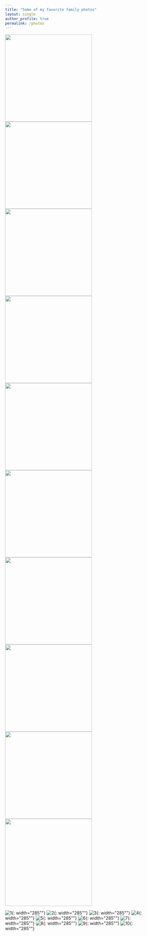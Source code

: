 ```yaml
---
title: "Some of my favorite family photos"
layout: single 
author_profile: true
permalink: /photos
---
```


<div class='img imgonly'><span class='frame lfloat'> <img width='285px' src='https://www.bgu.ac.il/~avin/pmwiki/uploads/Main/Photos/106_0638_1.jpg' alt='' title='' /></span></div> <div class='img imgonly'><span class='frame lfloat'> <img width='285px' src='https://www.bgu.ac.il/~avin/pmwiki/uploads/Main/Photos/IMG_3078.jpg' alt='' title='' /></span></div>
<div class='img imgonly'><span class='frame lfloat'> <img width='285px' src='https://www.bgu.ac.il/~avin/pmwiki/uploads/Main/Photos/IMG_0920.jpg' alt='' title='' /></span></div> <div class='img imgonly'><span class='frame lfloat'> <img width='285px' src='https://www.bgu.ac.il/~avin/pmwiki/uploads/Main/Photos/IMG_1336.jpg' alt='' title='' /></span></div>
<div class='img imgonly'><span class='frame lfloat'> <img width='285px' src='https://www.bgu.ac.il/~avin/pmwiki/uploads/Main/Photos/IMG_1797.jpg' alt='' title='' /></span></div> <div class='img imgonly'><span class='frame lfloat'> <img width='285px' src='https://www.bgu.ac.il/~avin/pmwiki/uploads/Main/Photos/IMG_2235.jpg' alt='' title='' /></span></div>
<div class='img imgonly'><span class='frame lfloat'> <img width='285px' src='https://www.bgu.ac.il/~avin/pmwiki/uploads/Main/Photos/IMG_2359.jpg' alt='' title='' /></span></div> <div class='img imgonly'><span class='frame lfloat'> <img width='285px' src='https://www.bgu.ac.il/~avin/pmwiki/uploads/Main/Photos/IMG_2641.jpg' alt='' title='' /></span></div>
<div class='img imgonly'><span class='frame lfloat'> <img width='285px' src='https://www.bgu.ac.il/~avin/pmwiki/uploads/Main/Photos/IMG_4141.jpg' alt='' title='' /></span></div> <div class='img imgonly'><span class='frame lfloat'> <img width='285px' src='https://www.bgu.ac.il/~avin/pmwiki/uploads/Main/Photos/IMG_4157.jpg' alt='' title='' /></span></div>


![1](https://www.bgu.ac.il/~avin/pmwiki/uploads/Main/Photos/106_0638_1.jpg){: width="285""}
![2](https://www.bgu.ac.il/~avin/pmwiki/uploads/Main/Photos/IMG_3078.jpg){: width="285""}
![3](https://www.bgu.ac.il/~avin/pmwiki/uploads/Main/Photos/IMG_0920.jpg){: width="285""}
![4](https://www.bgu.ac.il/~avin/pmwiki/uploads/Main/Photos/IMG_1336.jpg){: width="285""}
![5](https://www.bgu.ac.il/~avin/pmwiki/uploads/Main/Photos/IMG_1797.jpg){: width="285""}
![6](https://www.bgu.ac.il/~avin/pmwiki/uploads/Main/Photos/IMG_2235.jpg){: width="285""}
![7](https://www.bgu.ac.il/~avin/pmwiki/uploads/Main/Photos/IMG_2359.jpg){: width="285""}
![8](https://www.bgu.ac.il/~avin/pmwiki/uploads/Main/Photos/IMG_2641.jpg){: width="285""}
![9](https://www.bgu.ac.il/~avin/pmwiki/uploads/Main/Photos/IMG_4141.jpg){: width="285""}
![10](https://www.bgu.ac.il/~avin/pmwiki/uploads/Main/Photos/IMG_4157.jpg){: width="285""}

